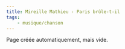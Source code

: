 ```yaml
---
title: Mireille Mathieu - Paris brûle-t-il
tags:
    - musique/chanson
---
```


Page créée automatiquement, mais vide.
